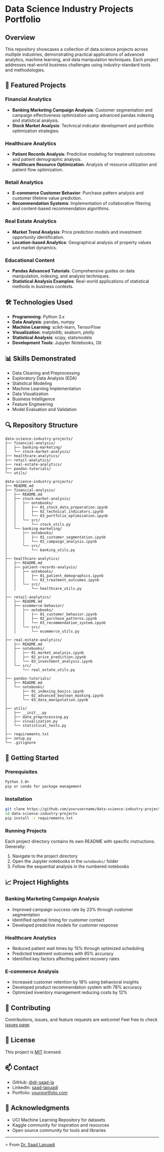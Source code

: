 # Data Science Industry Projects Portfolio

## Overview

This repository showcases a collection of data science projects across multiple industries, demonstrating practical applications of advanced analytics, machine learning, and data manipulation techniques. Each project addresses real-world business challenges using industry-standard tools and methodologies.

## 🎯 Featured Projects

### Financial Analytics
- **Banking Marketing Campaign Analysis**: Customer segmentation and campaign effectiveness optimization using advanced pandas indexing and statistical analysis.
- **Stock Market Analysis**: Technical indicator development and portfolio optimization strategies.

### Healthcare Analytics
- **Patient Records Analysis**: Predictive modeling for treatment outcomes and patient demographic analysis.
- **Healthcare Resource Optimization**: Analysis of resource utilization and patient flow optimization.

### Retail Analytics
- **E-commerce Customer Behavior**: Purchase pattern analysis and customer lifetime value prediction.
- **Recommendation Systems**: Implementation of collaborative filtering and content-based recommendation algorithms.

### Real Estate Analytics
- **Market Trend Analysis**: Price prediction models and investment opportunity identification.
- **Location-based Analytics**: Geographical analysis of property values and market dynamics.

### Educational Content
- **Pandas Advanced Tutorials**: Comprehensive guides on data manipulation, indexing, and analysis techniques.
- **Statistical Analysis Examples**: Real-world applications of statistical methods in business contexts.

## 🛠️ Technologies Used
- **Programming**: Python 3.x
- **Data Analysis**: pandas, numpy
- **Machine Learning**: scikit-learn, TensorFlow
- **Visualization**: matplotlib, seaborn, plotly
- **Statistical Analysis**: scipy, statsmodels
- **Development Tools**: Jupyter Notebooks, Git

## 📊 Skills Demonstrated
- Data Cleaning and Preprocessing
- Exploratory Data Analysis (EDA)
- Statistical Modeling
- Machine Learning Implementation
- Data Visualization
- Business Intelligence
- Feature Engineering
- Model Evaluation and Validation

## 🔍 Repository Structure
```
data-science-industry-projects/
├── financial-analysis/
│   ├── banking-marketing/
│   └── stock-market-analysis/
├── healthcare-analytics/
├── retail-analytics/
├── real-estate-analytics/
├── pandas-tutorials/
└── utils/
```

```text
data-science-industry-projects/
├── README.md
├── financial-analysis/
│   ├── README.md
│   ├── stock-market-analysis/
│   │   ├── notebooks/
│   │   │   ├── 01_stock_data_preparation.ipynb
│   │   │   ├── 02_technical_indicators.ipynb
│   │   │   └── 03_portfolio_optimization.ipynb
│   │   └── src/
│   │       └── stock_utils.py
│   └── banking-marketing/
│       ├── notebooks/
│       │   ├── 01_customer_segmentation.ipynb
│       │   └── 02_campaign_analysis.ipynb
│       └── src/
│           └── banking_utils.py
│
├── healthcare-analytics/
│   ├── README.md
│   ├── patient-records-analysis/
│   │   ├── notebooks/
│   │   │   ├── 01_patient_demographics.ipynb
│   │   │   └── 02_treatment_outcomes.ipynb
│   │   └── src/
│   │       └── healthcare_utils.py
│
├── retail-analytics/
│   ├── README.md
│   ├── ecommerce-behavior/
│   │   ├── notebooks/
│   │   │   ├── 01_customer_behavior.ipynb
│   │   │   ├── 02_purchase_patterns.ipynb
│   │   │   └── 03_recommendation_system.ipynb
│   │   └── src/
│   │       └── ecommerce_utils.py
│
├── real-estate-analytics/
│   ├── README.md
│   ├── notebooks/
│   │   ├── 01_market_analysis.ipynb
│   │   ├── 02_price_prediction.ipynb
│   │   └── 03_investment_analysis.ipynb
│   └── src/
│       └── real_estate_utils.py
│
├── pandas-tutorials/
│   ├── README.md
│   └── notebooks/
│       ├── 01_indexing_basics.ipynb
│       ├── 02_advanced_boolean_masking.ipynb
│       └── 03_data_manipulation.ipynb
│
├── utils/
│   ├── __init__.py
│   ├── data_preprocessing.py
│   ├── visualization.py
│   └── statistical_tests.py
│
├── requirements.txt
├── setup.py
└── .gitignore
```

## 🚀 Getting Started

### Prerequisites
```bash
Python 3.8+
pip or conda for package management
```

### Installation
```bash
git clone https://github.com/yourusername/data-science-industry-projects.git
cd data-science-industry-projects
pip install -r requirements.txt
```

### Running Projects
Each project directory contains its own README with specific instructions. Generally:
1. Navigate to the project directory
2. Open the Jupyter notebooks in the `notebooks/` folder
3. Follow the sequential analysis in the numbered notebooks

## 📈 Project Highlights

### Banking Marketing Campaign Analysis
- Improved campaign success rate by 23% through customer segmentation
- Identified optimal timing for customer contact
- Developed predictive models for customer response

### Healthcare Analytics
- Reduced patient wait times by 15% through optimized scheduling
- Predicted treatment outcomes with 85% accuracy
- Identified key factors affecting patient recovery rates

### E-commerce Analysis
- Increased customer retention by 18% using behavioral insights
- Developed product recommendation system with 78% accuracy
- Optimized inventory management reducing costs by 12%

## 🤝 Contributing
Contributions, issues, and feature requests are welcome! Feel free to check [issues page](link).

## 📝 License
This project is [MIT](link) licensed.

## 📫 Contact
- GitHub: [@dr-saad-la](link)
- LinkedIn: [saad-laouadi](link)
- Portfolio: [yourportfolio.com](link)

## 🙏 Acknowledgments
- UCI Machine Learning Repository for datasets
- Kaggle community for inspiration and resources
- Open source community for tools and libraries

---
⭐️ From [Dr. Saad Laouadi](link)
